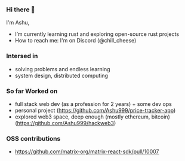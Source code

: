 ### Hi there 👋

I'm Ashu,

- I’m currently learning rust and exploring open-source rust projects
- How to reach me: I'm on Discord (@chill_cheese)

### Intersed in
- solving problems and endless learning
- system design, distributed computing

### So far Worked on
- full stack web dev (as a profession for 2 years) + some dev ops
- personal project (https://github.com/Ashu999/price-tracker-app)
- explored web3 space, deep enough (mostly ethereum, bitcoin)  (https://github.com/Ashu999/hackweb3)

### OSS contributions
- https://github.com/matrix-org/matrix-react-sdk/pull/10007
